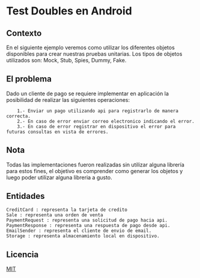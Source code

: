 # Test Doubles en Android

## Contexto
En el siguiente ejemplo veremos como utilizar los diferentes objetos disponibles para crear nuestras 
pruebas unitarias. Los tipos de objetos utilizados son: Mock, Stub, Spies, Dummy, Fake.

## El problema
Dado un cliente de pago se requiere implementar en aplicación la posibilidad de realizar las siguientes
operaciones:
```
    1.- Enviar un pago utilizando api para registrarlo de manera correcta.
    2.- En caso de error enviar correo electronico indicando el error.
    3.- En caso de error registrar en dispositivo el error para futuras consultas en vista de errores.
```
## Nota

Todas las implementaciones fueron realizadas sin utilizar alguna librería para estos fines, 
el objetivo es comprender como generar los objetos y luego poder utilizar alguna libreria a gusto.


## Entidades
```
CreditCard : representa la tarjeta de credito
Sale : representa una orden de venta
PaymentRequest : representa una solicitud de pago hacia api.
PaymentResponse : representa una respuesta de pago desde api.
EmailSender : representa el cliente de envio de email.
Storage : representa almacenamiento local en dispositivo.
```

## Licencia
[MIT](https://choosealicense.com/licenses/mit/)
